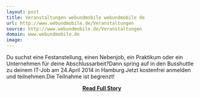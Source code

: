 ```yaml
---
layout: post
title: Veranstaltungen webundmobile webundmobile de
url: http://www.webundmobile.de/Veranstaltungen
source: http://www.webundmobile.de/Veranstaltungen
domain: www.webundmobile.de
image: 
---
```


<p>Du suchst eine Festanstellung, einen Nebenjob, ein Praktikum oder ein Unternehmen für deine Abschlussarbeit?Dann spring auf in den Busshuttle zu deinem IT-Job am 24.April 2014 in Hamburg.Jetzt kostenfrei anmelden und teilnehmen.Die Teilnahme ist begrenzt!</p>
<center><p><a href="http://www.webundmobile.de/Veranstaltungen" style='padding:25px; font-sze:18px; font-weight: bold;'>Read Full Story</a></p></center>
